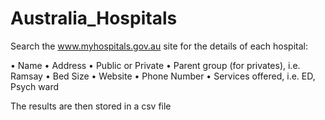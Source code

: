 # Australia_Hospitals
Search the www.myhospitals.gov.au site for the details of each hospital:

•	Name
•	Address
•	Public or Private
•	Parent group (for privates), i.e. Ramsay
•	Bed Size
•	Website
•	Phone Number
•	Services offered, i.e. ED, Psych ward

The results are then stored in a csv file
